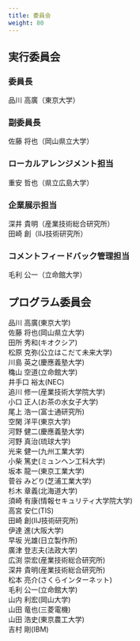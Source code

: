 ```yaml
---
title: 委員会
weight: 80
---
```


## 実行委員会

### 委員長

品川 高廣（東京大学）

### 副委員長

佐藤 将也（岡山県立大学）

### ローカルアレンジメント担当

重安 哲也（県立広島大学）

### 企業展示担当

深井 貴明（産業技術総合研究所）<br>
田崎 創（IIJ技術研究所）

### コメントフィードバック管理担当

毛利 公一（立命館大学）

## プログラム委員会

<div class="row">
<div class="col-md">
品川 高廣(東京大学)<br>
佐藤 将也(岡山県立大学)<br>
田所 秀和(キオクシア)<br>
松原 克弥(公立はこだて未来大学)<br>
川島 英之(慶應義塾大学)<br>
穐山 空道(立命館大学)<br>
井手口 裕太(NEC)<br>
追川 修一(産業技術大学院大学)<br>
小口 正人(お茶の水女子大学)<br>
尾上 浩一(富士通研究所)<br>
空閑 洋平(東京大学)<br>
河野 健二(慶應義塾大学)<br>
河野 真治(琉球大学)<br>
光来 健一(九州工業大学)<br>
小柴 篤史(ミュンヘン工科大学)<br>
坂本 龍一(東京工業大学)<br>
</div>
<div class="col-md">
菅谷 みどり(芝浦工業大学)<br>
杉木 章義(北海道大学)<br>
須崎 有康(情報セキュリティ大学院大学)<br>
高宮 安仁(TIS)<br>
田崎 創(IIJ技術研究所)<br>
伊達 進(大阪大学)<br>
早坂 光雄(日立製作所)<br>
廣津 登志夫(法政大学)<br>
広渕 崇宏(産業技術総合研究所)<br>
深井 貴明(産業技術総合研究所)<br>
松本 亮介(さくらインターネット)<br>
毛利 公一(立命館大学)<br>
山内 利宏(岡山大学)<br>
山田 竜也(三菱電機)<br>
山田 浩史(東京農工大学)<br>
吉村 剛(IBM)<br>
</div>
</div>